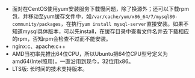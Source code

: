 - 面对在CentOS使用yum安装服务下载慢问题，除了换源外；还可以下载rpm包，并移动至yum缓存文件中，如`/var/cache/yum/x86_64/7/mysql80-community/packages`，在执行`yum install mysql-server`直接安装。如果不知道mysql具体版本，可以先install，在缓存目录中查看文件名并去下载相应的rpm，否知rpm会检查不过而不能安装。
- nginx:c、apache:c++
- AMD当初率先推出64位CPU，所以Ubuntu把64位CPU型号定义为amd64(Intel照用)，一直沿用到现今，32位用x86。
- LTS版: 长时间的技术支持版本。